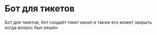 # Бот для тикетов

Бот для тикетов, бот создаёт тикет канал и также его может закрыть когда вопрос был решён
